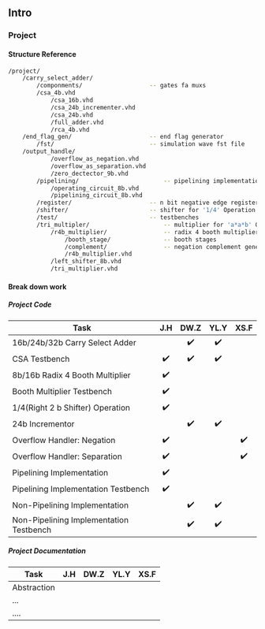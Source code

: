 ## Intro

### Project

#### Structure Reference

``` bash
/project/
	/carry_select_adder/
		/componments/					-- gates fa muxs
		/csa_4b.vhd
        	/csa_16b.vhd
        	/csa_24b_incrementer.vhd
        	/csa_24b.vhd
        	/full_adder.vhd
        	/rca_4b.vhd
   	/end_flag_gen/						-- end flag generator
    	/fst/							-- simulation wave fst file
	/output_handle/
        	/overflow_as_negation.vhd
        	/overflow_as_separation.vhd
        	/zero_dectector_9b.vhd
    	/pipelining/						-- pipelining implementation
      		/operating_circuit_8b.vhd
      		/pipelining_circuit_8b.vhd
    	/register/						-- n bit negative edge register
    	/shifter/						-- shifter for '1/4' Operation
    	/test/							-- testbenches
    	/tri_multipler/						-- multiplier for 'a*a*b' Operation
    		/r4b_multiplier/				-- radix 4 booth multiplier
    			/booth_stage/				-- booth stages
    			/complement/				-- negation complement generator
    			/r4b_multiplier.vhd
    		/left_shifter_8b.vhd
    		/tri_multiplier.vhd
```

#### Break down work

##### Project Code

| Task                                    |        J.H         |        DW.Z        |        YL.Y        |        XS.F        |
| --------------------------------------- | :----------------: | :----------------: | :----------------: | :----------------: |
| 16b/24b/32b Carry Select Adder          |                    | :heavy_check_mark: | :heavy_check_mark: |                    |
| CSA Testbench                           | :heavy_check_mark: | :heavy_check_mark: | :heavy_check_mark: |                    |
| 8b/16b Radix 4 Booth Multiplier         | :heavy_check_mark: |                    |                    |                    |
| Booth Multiplier Testbench              | :heavy_check_mark: |                    |                    |                    |
| 1/4(Right 2 b Shifter) Operation        | :heavy_check_mark: |                    |                    |                    |
| 24b Incrementor                         |                    | :heavy_check_mark: | :heavy_check_mark: |                    |
| Overflow Handler: Negation              | :heavy_check_mark: |                    |                    | :heavy_check_mark: |
| Overflow Handler: Separation            | :heavy_check_mark: |                    |                    | :heavy_check_mark: |
| Pipelining Implementation               | :heavy_check_mark: |                    |                    |                    |
| Pipelining Implementation Testbench     | :heavy_check_mark: |                    |                    |                    |
| Non-Pipelining Implementation           |                    | :heavy_check_mark: | :heavy_check_mark: |                    |
| Non-Pipelining Implementation Testbench |                    | :heavy_check_mark: | :heavy_check_mark: |                    |

##### Project Documentation

| Task        | J.H  | DW.Z | YL.Y | XS.F |
| ----------- | :--: | :--: | :--: | :--: |
| Abstraction |      |      |      |      |
| ...         |      |      |      |      |
| ....        |      |      |      |      |

